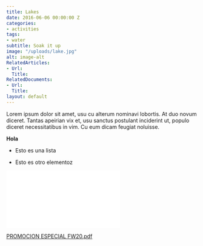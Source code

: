 ```yaml
---
title: Lakes
date: 2016-06-06 00:00:00 Z
categories:
- activities
tags:
- water
subtitle: Soak it up
image: "/uploads/lake.jpg"
alt: image-alt
RelatedArticles:
- Url: 
  Title: 
RelatedDocuments:
- Url: 
  Title: 
layout: default
---
```


Lorem ipsum dolor sit amet, usu cu alterum nominavi lobortis. At duo novum diceret. Tantas apeirian vix et, usu sanctus postulant inciderint ut, populo diceret necessitatibus in vim. Cu eum dicam feugiat noluisse.

**Hola**

* Esto es una lista

* Esto es otro elementoz

![PROMOCION ESPECIAL FW20.pdf](/uploads/PROMOCION%20ESPECIAL%20FW20.pdf)

[PROMOCION ESPECIAL FW20.pdf](/uploads/PROMOCION%20ESPECIAL%20FW20.pdf)